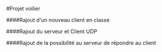 #Projet voilier

####Rajout d'un nouveau client en classe

####Rajout du serveur et Client UDP

####Rajout de la possibilité au serveur de répondre au client

